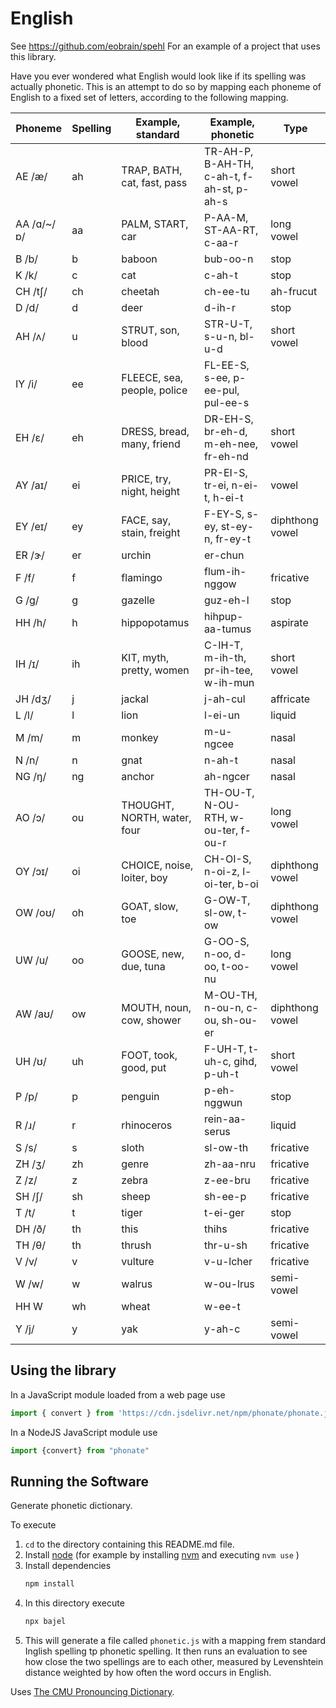
# English

See https://github.com/eobrain/spehl
For an example of a project that uses this library.

Have you ever wondered what English would look like if
its spelling was actually phonetic.
This is an attempt to do so by mapping each phoneme
of English to a fixed set of letters, according to the following mapping.

| Phoneme | Spelling | Example, standard | Example, phonetic | Type |
|---|---|---|---|---|
| AE /æ/ | ah | TRAP, BATH, cat, fast, pass | TR-AH-P, B-AH-TH, c-ah-t, f-ah-st, p-ah-s | short vowel |
| AA /ɑ/~/ɒ/ | aa | PALM, START, car | P-AA-M, ST-AA-RT, c-aa-r | long vowel |
| B /b/ | b | baboon | bub-oo-n | stop |
| K /k/ | c | cat | c-ah-t | stop |
| CH /tʃ/ | ch | cheetah | ch-ee-tu | ah-frucut  |
| D /d/ | d | deer | d-ih-r | stop |
| AH /ʌ/ | u | STRUT, son, blood | STR-U-T, s-u-n, bl-u-d | short vowel |
| IY /i/ | ee | FLEECE, sea, people, police | FL-EE-S, s-ee, p-ee-pul, pul-ee-s  |
| EH /ɛ/ | eh | DRESS, bread, many, friend | DR-EH-S, br-eh-d, m-eh-nee, fr-eh-nd | short vowel |
| AY /aɪ/ | ei | PRICE, try, night, height | PR-EI-S, tr-ei, n-ei-t, h-ei-t | vowel |
| EY /eɪ/ | ey | FACE, say, stain, freight | F-EY-S, s-ey, st-ey-n, fr-ey-t | diphthong vowel |
| ER /ɝ/ | er | urchin | er-chun | |
| F /f/ | f | flamingo | flum-ih-nggow | fricative |
| G /ɡ/ | g | gazelle | guz-eh-l | stop |
| HH /h/ | h | hippopotamus | hihpup-aa-tumus | aspirate |
| IH /ɪ/ | ih | KIT, myth, pretty, women | C-IH-T, m-ih-th, pr-ih-tee, w-ih-mun | short vowel |
| JH /dʒ/ | j | jackal | j-ah-cul | affricate |
| L /l/ | l | lion | l-ei-un | liquid |
| M /m/ | m | monkey | m-u-ngcee | nasal |
| N /n/ | n | gnat | n-ah-t | nasal |
| NG /ŋ/ | ng | anchor | ah-ngcer | nasal |
| AO /ɔ/ | ou | THOUGHT, NORTH, water, four | TH-OU-T, N-OU-RTH, w-ou-ter, f-ou-r | long vowel |
| OY /ɔɪ/ | oi | CHOICE, noise, loiter, boy | CH-OI-S, n-oi-z, l-oi-ter, b-oi | diphthong vowel |
| OW /oʊ/ | oh | GOAT, slow, toe | G-OW-T, sl-ow, t-ow | diphthong vowel |
| UW /u/ | oo | GOOSE, new, due, tuna | G-OO-S, n-oo, d-oo, t-oo-nu | long vowel |
| AW /aʊ/ | ow | MOUTH, noun, cow, shower | M-OU-TH, n-ou-n, c-ou, sh-ou-er | diphthong vowel |
| UH /ʊ/ | uh | FOOT, took, good, put | F-UH-T, t-uh-c, gihd, p-uh-t | short vowel |
| P /p/ | p | penguin | p-eh-nggwun | stop |
| R /ɹ/ | r | rhinoceros | rein-aa-serus | liquid |
| S /s/ | s | sloth | sl-ow-th | fricative |
| ZH /ʒ/ | zh | genre | zh-aa-nru | fricative |
| Z /z/ | z | zebra | z-ee-bru | fricative |
| SH /ʃ/ | sh | sheep | sh-ee-p | fricative |
| T /t/ | t | tiger | t-ei-ger | stop |
| DH /ð/ | th | this | thihs | fricative |
| TH /θ/ | th | thrush | thr-u-sh | fricative |
| V /v/ | v | vulture | v-u-lcher | fricative |
| W /w/ | w | walrus | w-ou-lrus | semi-vowel |
| HH W | wh | wheat | w-ee-t |
| Y /j/ | y | yak | y-ah-c | semi-vowel |
 
## Using the library

In a JavaScript module loaded from a web page use 
```js
import { convert } from 'https://cdn.jsdelivr.net/npm/phonate/phonate.js'
```
 
In a NodeJS JavaScript module use 
```js
import {convert} from "phonate"
```
 
## Running the Software

Generate phonetic dictionary.

To execute

1. `cd` to the directory containing this README.md file.
1. Install [node][1] (for example by installing [nvm][2] and executing `nvm use` )
2. Install dependencies
   ```sh
   npm install
   ```
3. In this directory execute
   ```sh
   npx bajel
   ```
4.  This will generate a file called  `phonetic.js`  with a mapping frem standard Inglish spelling tp phonetic spelling. It then runs an evaluation to see how close the two spellings are to each other, measured by Levenshtein distance weighted by how often the word occurs in English.


Uses [The CMU Pronouncing Dictionary][3].
 
[1]: https://nodejs.org/en/
[2]: https://github.com/nvm-sh/nvm
[3]: http://www.speech.cs.cmu.edu/cgi-bin/cmudict

